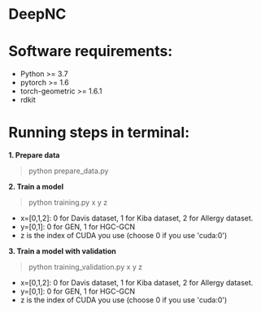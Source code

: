 # DeepNC

# Software requirements:
- Python >= 3.7
- pytorch >= 1.6
- torch-geometric >= 1.6.1
- rdkit

# Running steps in terminal:
**1. Prepare data**

> python prepare_data.py

**2. Train a model**

> python training.py x y z

- x=[0,1,2]: 0 for Davis dataset, 1 for Kiba dataset, 2 for Allergy dataset.
- y=[0,1]: 0 for GEN, 1 for HGC-GCN
- z is the index of CUDA you use (choose 0 if you use 'cuda:0')

**3. Train a model with validation**

> python training_validation.py x y z

- x=[0,1,2]: 0 for Davis dataset, 1 for Kiba dataset, 2 for Allergy dataset.
- y=[0,1]: 0 for GEN, 1 for HGC-GCN
- z is the index of CUDA you use (choose 0 if you use 'cuda:0')
